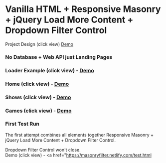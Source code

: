 

# Vanilla HTML + Responsive Masonry + jQuery Load More Content + Dropdown Filter Control

Project Design (click view) <a href="https://github.com/lexxiave/masonryfilter/blob/master/design-mockup.pdf">Demo</a>

### No Database + Web API just Landing Pages

### Loader Example (click view) - <a href="https://masonryfilter.netlify.com/loader.html">Demo</a>

### Home (click view) - <a href="https://masonryfilter.netlify.com/home.html">Demo</a>

### Shows (click view) - <a href="https://masonryfilter.netlify.com/concert.html">Demo</a>

### Games (click view) - <a href="https://masonryfilter.netlify.com/sport.html">Demo</a>

### First Test Run
The first attempt combines all elements together Responsive Masonry + jQuery Load More Content + Dropdown Filter Control.

Dropdown Filter Control won't close.  
Demo (click view) - <a href="https://masonryfilter.netlify.com/test.html</a>





